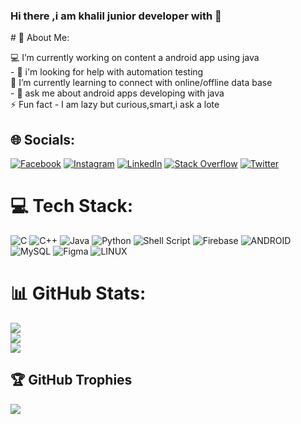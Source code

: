 ### Hi there ,i am khalil junior developer with 👋

<!--
**khalilkml/khalilkml** is a ✨ _special_ ✨ repository because its `README.md` (this file) appears on your GitHub profile.

Here are some ideas to get you started:

- 🔭 I’m currently working on ...
🔭I’m currently learning ...
- 👯 I’m looking to collaborate on ...
- 🤔 I’m looking for help with ...
- 💬 Ask me about ...
- 📫 How to reach me: ...
- 😄 Pronouns: ...
- ⚡ Fun fact: ...
--># 💫 About Me:
💻️ I’m currently working on content a android app using java <br>- 🤔 i'm looking for help with automation testing<br>🔭 I’m currently learning  to connect with online/offline data base <br>- 💬 ask me about android apps developing with java <br> ⚡ Fun fact - I am lazy but curious,smart,i ask a lote


## 🌐 Socials:
[![Facebook](https://img.shields.io/badge/Facebook-%231877F2.svg?logo=Facebook&logoColor=white)](https://facebook.com/khalil.kamily.9) [![Instagram](https://img.shields.io/badge/Instagram-%23E4405F.svg?logo=Instagram&logoColor=white)](https://instagram.com/khalilkamily) [![LinkedIn](https://img.shields.io/badge/LinkedIn-%230077B5.svg?logo=linkedin&logoColor=white)](https://linkedin.com/in/khalil-kamily-07a31a240) [![Stack Overflow](https://img.shields.io/badge/-Stackoverflow-FE7A16?logo=stack-overflow&logoColor=white)](https://stackoverflow.com/users/19085630/khalil-kml) [![Twitter](https://img.shields.io/badge/Twitter-%231DA1F2.svg?logo=Twitter&logoColor=white)](https://twitter.com/kamily_khalil) 

# 💻 Tech Stack:
![C](https://img.shields.io/badge/c-%2300599C.svg?style=for-the-badge&logo=c&logoColor=white) ![C++](https://img.shields.io/badge/c++-%2300599C.svg?style=for-the-badge&logo=c%2B%2B&logoColor=white) ![Java](https://img.shields.io/badge/java-%23ED8B00.svg?style=for-the-badge&logo=java&logoColor=white) ![Python](https://img.shields.io/badge/python-3670A0?style=for-the-badge&logo=python&logoColor=ffdd54) ![Shell Script](https://img.shields.io/badge/shell_script-%23121011.svg?style=for-the-badge&logo=gnu-bash&logoColor=white) ![Firebase](https://img.shields.io/badge/firebase-%23039BE5.svg?style=for-the-badge&logo=firebase) ![ANDROID](https://img.shields.io/badge/android-%2320232a.svg?style=for-the-badge&logo=android&logoColor=%a4c639) ![MySQL](https://img.shields.io/badge/mysql-%2300f.svg?style=for-the-badge&logo=mysql&logoColor=white) 	![Figma](https://img.shields.io/badge/figma-%23F24E1E.svg?style=for-the-badge&logo=figma&logoColor=white) ![LINUX](https://img.shields.io/badge/Linux-FCC624?style=for-the-badge&logo=linux&logoColor=black)
# 📊 GitHub Stats:
![](https://github-readme-stats.vercel.app/api?username=khalilkml&theme=dark&hide_border=false&include_all_commits=false&count_private=true)<br/>
![](https://github-readme-streak-stats.herokuapp.com/?user=khalilkml&theme=dark&hide_border=false)<br/>
![](https://github-readme-stats.vercel.app/api/top-langs/?username=khalilkml&theme=dark&hide_border=false&include_all_commits=false&count_private=true&layout=compact)

## 🏆 GitHub Trophies
![](https://github-profile-trophy.vercel.app/?username=khalilkml&theme=radical&no-frame=false&no-bg=false&margin-w=4)


<!-- Proudly created with GPRM ( https://gprm.itsvg.in ) -->
